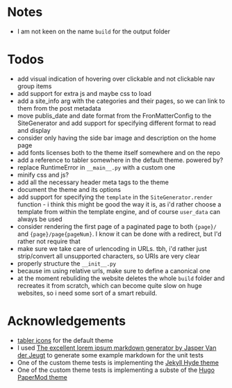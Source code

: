 # Notes
- I am not keen on the name `build` for the output folder

# Todos
- add visual indication of hovering over clickable and not clickable nav group items
- add support for extra js and maybe css to load
- add a site_info arg with the categories and their pages, so we can link to them from the post metadata
- move publis_date and date format from the FronMatterConfig to the SiteGenerator and add support for specifying different format to read and display
- consider only having the side bar image and description on the home page
- add fonts licenses both to the theme itself somewhere and on the repo
- add a reference to tabler somewhere in the default theme. powered by?
- replace RuntimeError in `__main__.py` with a custom one
- minify css and js?
- add all the necessary header meta tags to the theme
- document the theme and its options
- add support for specifying the `template` in the `SiteGenerator.render` function - i think this might be good the way it is, as i'd rather choose a template from within the template engine, and of course `user_data` can always be used
- consider rendering the first page of a paginated page to both `{page}/` and `{page}/page{pageNum}`. I know it can be done with a redirect, but I'd rather not require that
- make sure we take care of urlencoding in URLs. tbh, i'd rather just strip/convert all unsupported characters, so URIs are very clear
- properly structure the `__init__.py`
- because im using relative urls, make sure to define a canonical one
- at the moment rebuliding the website deletes the whole `build` folder and recreates it from scratch, which can become quite slow on huge websites, so i need some sort of a smart rebuild.

# Acknowledgements
- [tabler icons](https://tabler-icons.io/) for the default theme
- I used [The excellent lorem ipsum markdown generator by Jasper Van der Jeugt](https://jaspervdj.be/lorem-markdownum/) to generate some example markdown for the unit tests
- One of the custom theme tests is implementing the [Jekyll Hyde theme](https://github.com/poole/hyde)
- One of the custom theme tests is implementing a subste of the [Hugo PaperMod theme](https://github.com/adityatelange/hugo-PaperMod/)
